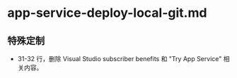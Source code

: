 # app-service-deploy-local-git.md

## 特殊定制

* 31-32 行，删除 Visual Studio subscriber benefits 和 "Try App Service" 相关内容。